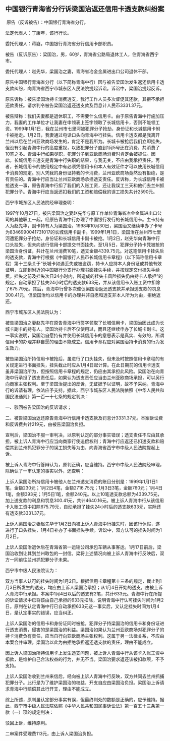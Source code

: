 ## 中国银行青海省分行诉梁国治返还信用卡透支款纠纷案

 原告（反诉被告）：中国银行青海省分行。

法定代表人：丁康年，该行行长。

委托代理人：蒋嶷，中国银行青海省分行信用卡部职员。

被告（反诉原告）：梁国治，男，60岁，青海省公路局退休工人，住青海省西宁市。

委托代理人：赵先华，梁国治之妻，青海省冶金金属进出口公司退休干部。

原告中国银行青海省分行（以下简称青海中行）因与被告梁国治发生返还信用卡透支款纠纷，向青海省西宁市城东区人民法院提起诉讼。诉讼中，梁国治提起反诉。

原告诉称：被告梁国治持卡消费透支，我行工作人员多次督促其还款，其拒不承担还款责任。请求判令被告梁国治返还透支款及罚息计人民币3331.37元。

被告辩称：我们夫妻都是退休职工，不需要什么信用卡。由于原告青海中行施加压力，我妻的工作单位才让我妻在申领表上签字领取了长城信用卡，否则不能领工资。1999年1月1日，我在兰州市七里河被犯罪分子抢劫，身份证和长城信用卡附卡被抢走。1月2日，我妻通过电话口头向青海中行挂失。信用卡透支都是我离开兰州以后在兰州亚欧商场发生的，肯定不是我所为。长城卡被抢后我们立即挂失，但没有引起青海中行的高度重视，以致犯罪分子直到1月5号还在消费，共消费了10笔之多。青海中行如果尽职，犯罪分子到亚欧商场消费时肯定会被抓住。因此，长城信用卡透支是青海中行失职的结果，与我无关，不应由我承担责任。再者，长城信用卡的使用规定中有必须凭信用卡和本人有效证件才可以使用长城信用卡消费的规定。别人凭我的身份证持我的卡消费，兰州亚欧商场竟然没有拒绝，是有责任的。青海中行应当让兰州亚欧商场承担透支责任。反诉称，为长城信用卡被抢透支一事，原告青海中行扣了我们的入账工资，还让我误工三天和他们去兰州抓犯罪分子。青海中行应当返还扣我们的工资和赔偿我的误工损失共计2590元。

西宁市城东区人民法院经审理查明：

1997年10月27日，被告梁国治之妻赵先华与原工作单位青海省冶金金属进出口公司的其他职工一起，经原告青海中行办理了中国银行发行的长城信用卡。主卡持有人为赵先华，副卡持有人为梁国治。1998年10月30日，梁国治又继续申办了卡号为8346990041731017的长城信用卡副卡。1999年1月1日，梁国治在兰州市七里河遭犯罪分子抢劫，身份证和长城信用卡副卡被抢。1月2日，赵先华向青海中行口头挂失，但未向该行信用卡部提交书面挂失。至1月5日，犯罪分子持卡凭被抢的梁国治身份证，共计在兰州消费10笔，透支金额4339.75元。对这笔信用卡挂失后的透支款，青海中行根据《中国银行人民币长城信用卡章程》（以下简称信用卡章程）第十三条关于“长城卡如遇丢失或被盗窃，持卡人应持本人身份证或其他有效证明，立即到附近的中国银行分支行办理书面挂失手续，并按规定交付挂失手续费。挂失之前及挂失次日24小时内，所造成的挂失卡风险损失仍由持卡人承担”的规定，自动承担了挂失24小时后的透支款633元，并从该信用卡入账工资中扣除了675.79元。其后，青海中行曾多次催促梁国治返还透支款并承担透支款的罚息300.41元，但梁国治均以信用卡的办理并非自愿和透支非本人所为为由，拒绝返还。

西宁市城东区人民法院认为：

被告梁国治之妻赵先华在原告青海中行签字领取了长城信用卡，梁国治因此成为长城卡副卡的持有人。梁国治持卡后不仅使用过，而且还继续申办了长城卡副卡。这一事实说明，梁国治自愿持有并使用长城信用卡的意思表示是真实、有效的，所谓信用卡的办理并非自愿的理由不能成立。信用卡章程应对梁国治持卡消费的行为发生效力。

被告梁国治所持信用卡被抢后，虽进行了口头挂失，但未及时按照信用卡章程的有关规定进行书面挂失，挂失截止时应从1月4日起计算。在此日期前的信用卡透支虽非梁国治所为，但按照信用卡章程的规定，仍应由其承担此风险。梁国治在向青海中行承担了透支责任后，如果认为透支责任应当由兰州亚欧商场承担，可以另行向商家主张权利。至于梁国治提出的反诉，无证据予以证明，故不予采纳。青海中行的诉请有理，依法应予支持。据此，西宁市城东区人民法院依照《中华人民共和国民法通则》第一百一十七条的规定判决：

一、驳回被告梁国治的反诉请求；

二、被告梁国治返还原告青海中行信用卡透支款及罚息计3331.37元。本案诉讼费和反诉费共计219元，由被告梁国治负担。

宣判后，梁国治不服一审判决，以原判认定的部分事实错误；透支责任不应由其承担，被上诉人青海中行应当向商家行使追偿权利；青海中行应返还已扣透支款和赔偿其到兰州抓犯罪分子的误工损失等为由，向青海省西宁市中级人民法院提起上诉。

被上诉人青海中行答辩认为，原判正确，应当维持。西宁市中级人民法院经审理，除确认了一审认定的事实以外，还查明：

上诉人梁国治所持信用卡被他人在兰州透支消费的账目分别是：1999年1月1日1笔，金额230元；1月2日4笔，金额2716.75元；1月3日3笔，金额760元；1月4日1笔，金额393元；1月5日1笔，金额240元。以上10笔透支款总额为4339.75元，加上透支款的利息和罚息300.41元，共计4640.16元。被上诉人青海中行从该信用卡入账工资中扣除675.79元，自动承担了挂失24小时后的透支款633元，实际还有透支款3331.37元。

上诉人梁国治之妻赵先华于1月2日向被上诉人青海中行挂失时，因该行休假，遂进行了口头挂失，1月4日补办了书面挂失手续。诉讼中，双方认可的挂失时间为1月2日。

上诉人梁国治退休后在青海省第一运输公司承包车辆从事客运。1月17日前后，梁国治收到让其到兰州取包的一封信。梁将上述情况向被上诉人青海中行反映后，双方一同前往兰州抓犯罪分子未果。

西宁市中级人民法院认为：

双方当事人认可的挂失时间为1月2日。根据信用卡章程第十三条的规定，截止到1月3日所发生的透支，均应由上诉人梁国治承担；从1月4日开始的透支，由被上诉人青海中行承担。本案中1月4日以后的透支有2笔，共计633元。青海中行在所提的诉讼请求中已将该由自己承担的633元扣除，说明青海中行认可挂失时间为1月2日。原判在认定青海中行已自动承担633元这一事实后，又认定挂失时间为1月4日，是认定事实的错误，应当纠正。

上诉人梁国治的信用卡和身份证同时被抢，犯罪分子持梁国治的信用卡和身份证进行透支消费，侵害的是梁国治的利益。梁国治如果认为兰州亚欧商场对犯罪分子的持卡消费负有责任，应当自行向亚欧商场主张权利。这属于另一法律关系，不应由本案合并审理。梁国治以此为由拒绝承担返还透支款的责任，理由不能成立。

因上诉人梁国治所持信用卡上发生透支问题，被上诉人青海中行从该卡入账工资中扣款，是维护自己合法权益的行为，并无不当。梁国治要求返还该被扣款项，不予支持。

上诉人梁国治收到兰州来信后，经向被上诉人青海中行反映，双方共同去兰州抓捕犯罪分子。此行是为了维护梁国治的权益，开支自应由梁国治负担。梁国治上诉请求青海中行赔偿其此行开支，理由不能成立。

综上所述，原判虽认定部分事实有误，但最终判处的数额是正确的，应予维持。据此，西宁市中级人民法院依照《中华人民共和国民事诉讼法》第一百五十三条第一款（一）项的规定判决：

驳回上诉，维持原判。

二审案件受理费113元，由上诉人梁国治负担。

